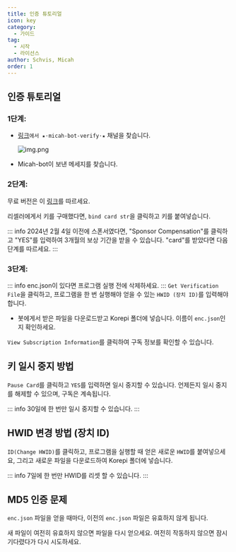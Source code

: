 ```yaml
---
title: 인증 튜토리얼
icon: key
category:
  - 가이드
tag:
  - 시작
  - 라이선스
author: Schvis, Micah
order: 1
---
```

## 인증 튜토리얼

### 1단계:
- [링크](https://discord.com/channels/1069057220802781265/1203687333107335198)`에서 ★⋅micah-bot-verify⋅★` 채널을 찾습니다. 

  ![img.png](/assets/images/docs/202402/verify-1.png)
- Micah-bot이 보낸 메세지를 찾습니다.
### 2단계:
무료 버전은 이 [링크](free.md)를 따르세요.

리셀러에게서 키를 구매했다면, `bind card str`을 클릭하고 키를 붙여넣습니다.

::: info 2024년 2월 4일 이전에 스폰서였다면, "Sponsor Compensation"를 클릭하고 "YES"를 입력하여 3개월의 보상 기간을 받을 수 있습니다. "card"를 받았다면 다음 단계를 따르세요.
:::
### 3단계:
::: info enc.json이 있다면 프로그램 실행 전에 삭제하세요.
:::
`Get Verification File`을 클릭하고, 프로그램을 한 번 실행해야 얻을 수 있는 `HWID (장치 ID)`를 입력해야 합니다.
- 봇에게서 받은 파일을 다운로드받고 Korepi 폴더에 넣습니다. 이름이 `enc.json`인지 확인하세요.

`View Subscription Information`를 클릭하여 구독 정보를 확인할 수 있습니다.

## 키 일시 중지 방법

`Pause Card`를 클릭하고 `YES`를 입력하면 일시 중지할 수 있습니다. 언제든지 일시 중지를 해제할 수 있으며, 구독은 계속됩니다.

::: info 30일에 한 번만 일시 중지할 수 있습니다.
:::

## HWID 변경 방법 (장치 ID)

`ID(Change HWID)`를 클릭하고, 프로그램을 실행할 때 얻은 새로운 `HWID`를 붙여넣으세요, 그리고 새로운 파일을 다운로드하여 Korepi 폴더에 넣습니다.

::: info 7일에 한 번만 HWID를 리셋 할 수 있습니다.
:::

## MD5 인증 문제
`enc.json` 파일을 얻을 때마다, 이전의 `enc.json` 파일은 유효하지 않게 됩니다.

새 파일이 여전히 유효하지 않으면 파일을 다시 얻으세요. 여전히 작동하지 않으면 잠시 기다렸다가 다시 시도하세요.
